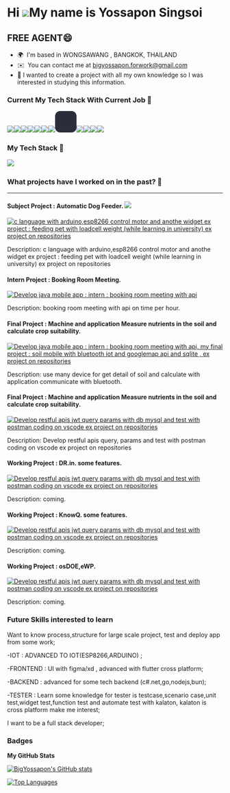 Hi ![](https://user-images.githubusercontent.com/18350557/176309783-0785949b-9127-417c-8b55-ab5a4333674e.gif)My name is Yossapon Singsoi
========================================================================================================================================

FREE AGENT😄
----------
*   🌍  I'm based in WONGSAWANG , BANGKOK, THAILAND
*   ✉️  You can contact me at [bigyossapon.forwork@gmail.com](mailto:bigyossapon.forwork@gmail.com)        
*   💪  I wanted to create a project with all my own knowledge so I was interested in studying this information.
   
### Current My Tech Stack With Current Job 🧠
<a href="#"><p align="left"><img src="https://github.com/onemarc/tech-icons/blob/main/icons/bitbucket-dark.svg" width="50"><img src="https://github.com/onemarc/tech-icons/blob/main/icons/swift.svg" width="50"><img src="https://github.com/onemarc/tech-icons/blob/main/icons/xcode-dark.svg" width="50"><img src="https://github.com/onemarc/tech-icons/blob/main/icons/kotlin-dark.svg" width="50"><img src="https://github.com/onemarc/tech-icons/blob/main/icons/java-dark.svg" width="50"><img src="https://github.com/onemarc/tech-icons/blob/main/icons/dart-dark.svg" width="50"><img src="https://github.com/onemarc/tech-icons/blob/main/icons/vscode-dark.svg" width="50"><img src="https://github.com/onemarc/tech-icons/blob/main/icons/androidstudio-dark.svg" width="50"><img src="https://github.com/onemarc/tech-icons/blob/main/icons/discord-dark.svg" width="50"><img src="https://github.com/onemarc/tech-icons/blob/main/icons/firebase-light.svg" width="50"><img src="https://github.com/onemarc/tech-icons/blob/main/icons/flutter-dark.svg" width="50"><img src="https://github.com/onemarc/tech-icons/blob/main/icons/dotnet-dark.svg" width="50"></p></a>


### My Tech Stack 🧠
<img src="https://skillicons.dev/icons?i=c,arduino,swift,androidstudio,kotlin,java,vscode,dart,discord,firebase,flutter,github,git,js,nodejs,mongodb,mysql,postgres,sqlite,stackoverflow,"  />

### What projects have I worked on in the past? 🧠
--------------------------------------------------------------------------------------------------------------------------------------------------------------------------------------------------------------
#### Subject Project : Automatic Dog Feeder. <img src="https://img.icons8.com/?size=100&id=1TCX2ww987mj&format=png&color=000000" width="25">
<p align="left">
  <a href="https://skillicons.dev">
    <img src="https://skillicons.dev/icons?i=c,arduino" alt="c language with arduino,esp8266 control motor and anothe widget ex project : feeding pet with loadcell weight (while learning in university) ex project on repositories " />
  </a>
  </p>
Description: c language with arduino,esp8266 control motor and anothe widget ex project : feeding pet with loadcell weight (while learning in university) ex project on repositories
</p>
</p>



#### Intern Project : Booking Room Meeting.
<p align="left">
  <a href="https://skillicons.dev">
    <img src="https://skillicons.dev/icons?i=java,androidstudio,c#,.net" alt="Develop java mobile app : intern : booking room meeting with api" />
  </a>
  </p>
Description:  booking room meeting with api on time per hour.
</p>
</p>



#### Final Project : Machine and application Measure nutrients in the soil and calculate crop suitability.
<p align="left">
  <a href="https://skillicons.dev">
    <img src="https://skillicons.dev/icons?i=java,androidstudio,sqlite,arduino" alt="Develop java mobile app : intern : booking room meeting with api, my final project : soil mobile with bluetooth iot and googlemap api and sqlite , ex project on repositories " />
  </a>
  </p>
Description:  use many device for get detail of soil and calculate with application communicate with bluetooth.
</p>
</p>



#### Final Project : Machine and application Measure nutrients in the soil and calculate crop suitability.
<p align="left">
  <a href="https://skillicons.dev">
    <img src="https://skillicons.dev/icons?i=nodejs,mysql,postman,vscode" alt="Develop restful apis jwt query params with db mysql and test with postman coding on vscode ex project on repositories" />
  </a>
  </p>
Description: Develop restful apis query, params and test with postman coding on vscode ex project on repositories
</p>
</p>



#### Working Project : DR.in. some features.
<p align="left">
  <a href="https://skillicons.dev">
    <img src="https://skillicons.dev/icons?i=swift" alt="Develop restful apis jwt query params with db mysql and test with postman coding on vscode ex project on repositories" />
  </a>
  </p>
Description: coming.
</p>
</p>



#### Working Project : KnowQ. some features.
<p align="left">
  <a href="https://skillicons.dev">
    <img src="https://skillicons.dev/icons?i=kotlin" alt="Develop restful apis jwt query params with db mysql and test with postman coding on vscode ex project on repositories" />
  </a>
  </p>
Description:  coming.
</p>
</p>



#### Working Project : osDOE,eWP.
<p align="left">
  <a href="https://skillicons.dev">
    <img src="https://skillicons.dev/icons?i=dart" alt="Develop restful apis jwt query params with db mysql and test with postman coding on vscode ex project on repositories" />
  </a>
  </p>
Description: coming.
</p>
</p>



### Future Skills interested to learn
 </p>
 Want to know process,structure for large scale project, test and deploy app from some work;</p>
-IOT : ADVANCED TO IOT(ESP8266,ARDUINO) ;  </p>
-FRONTEND :  UI with figma/xd , advanced with flutter cross platform;  </p>
-BACKEND :   advanced for some tech backend (c#.net,go,nodejs,bun);  </p>
-TESTER : Learn some knowledge for tester is testcase,scenario case,unit test,widget test,function test and automate test with kalaton, kalaton is cross platform make me interest;  </p>
I want to be a full stack developer;
</p>


### Badges
<b>My GitHub Stats</b>


<a href="http://www.github.com/BigYossapon"><img src="https://github-readme-stats.vercel.app/api?username=BigYossapon&show_icons=true&hide=&count_private=true&title_color=0891b2&text_color=ffffff&icon_color=0891b2&bg_color=1c1917&hide_border=true&show_icons=true" alt="BigYossapon's GitHub stats" /></a>

<a href="https://github.com/BigYossapon" align="left"><img src="https://github-readme-stats.vercel.app/api/top-langs/?username=BigYossapon&langs_count=10&title_color=0891b2&text_color=ffffff&icon_color=0891b2&bg_color=1c1917&hide_border=true&locale=en&custom_title=Top%20%Languages" alt="Top Languages" /></a>
  
